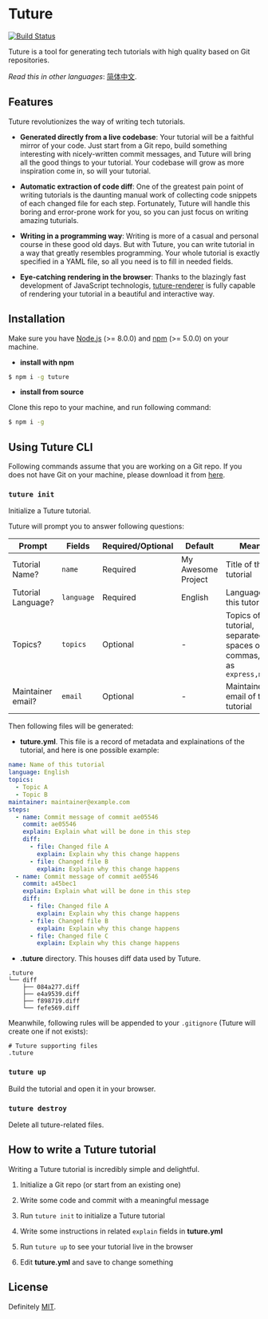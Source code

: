 # Tuture

[![Build Status](https://travis-ci.com/tutureproject/tuture.svg?branch=master)](https://travis-ci.com/tutureproject/tuture)

Tuture is a tool for generating tech tutorials with high quality based on Git repositories.

*Read this in other languages*: [简体中文](README.zh-CN.md).

## Features

Tuture revolutionizes the way of writing tech tutorials.

- **Generated directly from a live codebase**: Your tutorial will be a faithful mirror of your code. Just start from a Git repo, build something interesting with nicely-written commit messages, and Tuture will bring all the good things to your tutorial. Your codebase will grow as more inspiration come in, so will your tutorial.

- **Automatic extraction of code diff**: One of the greatest pain point of writing tutorials is the daunting manual work of collecting code snippets of each changed file for each step. Fortunately, Tuture will handle this boring and error-prone work for you, so you can just focus on writing amazing tuturials.

- **Writing in a programming way**: Writing is more of a casual and personal course in these good old days. But with Tuture, you can write tutorial in a way that greatly resembles programming. Your whole tutorial is exactly specified in a YAML file, so all you need is to fill in needed fields.

- **Eye-catching rendering in the browser**: Thanks to the blazingly fast development of JavaScript technologis, [tuture-renderer](https://github.com/tutureproject/renderer) is fully capable of rendering your tutorial in a beautiful and interactive way.

## Installation

Make sure you have [Node.js](https://nodejs.org/) (>= 8.0.0) and [npm](https://www.npmjs.com/) (>= 5.0.0) on your machine.

- **install with npm**

```bash
$ npm i -g tuture
```

- **install from source**

Clone this repo to your machine, and run following command:

```bash
$ npm i -g
```

## Using Tuture CLI

Following commands assume that you are working on a Git repo. If you does not have Git on your machine, please download it from [here](https://git-scm.com/downloads).

### `tuture init`

Initialize a Tuture tutorial.

Tuture will prompt you to answer following questions:

| Prompt             | Fields     | Required/Optional | Default            | Meaning                                                      |
| ------------------ | ---------- | ----------------- | ------------------ | ------------------------------------------------------------ |
| Tutorial Name?     | `name`     | Required          | My Awesome Project | Title of this tutorial                                       |
| Tutorial Language? | `language` | Required          | English            | Language of this tutorial                                    |
| Topics?            | `topics`   | Optional          | -                  | Topics of this tutorial, separated with spaces or commas, such as `express,mongodb` |
| Maintainer email?  | `email`    | Optional          | -                  | Maintainer email of this tutorial                            |

Then following files will be generated:

- **tuture.yml**. This file is a record of metadata and explainations of the tutorial, and here is one possible example:

```yaml
name: Name of this tutorial
language: English
topics:
  - Topic A
  - Topic B
maintainer: maintainer@example.com
steps:
  - name: Commit message of commit ae05546
    commit: ae05546
    explain: Explain what will be done in this step
    diff:
      - file: Changed file A
        explain: Explain why this change happens
      - file: Changed file B
        explain: Explain why this change happens
  - name: Commit message of commit ae05546
    commit: a45bec1
    explain: Explain what will be done in this step
    diff:
      - file: Changed file A
        explain: Explain why this change happens
      - file: Changed file B
        explain: Explain why this change happens
      - file: Changed file C
        explain: Explain why this change happens
```

- **.tuture** directory. This houses diff data used by Tuture.

```
.tuture
└── diff
    ├── 084a277.diff
    ├── e4a9539.diff
    ├── f898719.diff
    └── fefe569.diff
```

Meanwhile, following rules will be appended to your `.gitignore` (Tuture will create one if not exists):

```
# Tuture supporting files
.tuture
```

### `tuture up`

Build the tutorial and open it in your browser.

### `tuture destroy`

Delete all tuture-related files.

## How to write a Tuture tutorial

Writing a Tuture tutorial is incredibly simple and delightful.

1. Initialize a Git repo (or start from an existing one)

2. Write some code and commit with a meaningful message

3. Run `tuture init` to initialize a Tuture tutorial

4. Write some instructions in related `explain` fields in **tuture.yml**

5. Run `tuture up` to see your tutorial live in the browser

6. Edit **tuture.yml** and save to change something

## License

Definitely [MIT](LICENSE).

